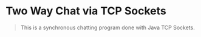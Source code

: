 # Two Way Chat via TCP Sockets

> This is a synchronous chatting program done with Java TCP Sockets.
